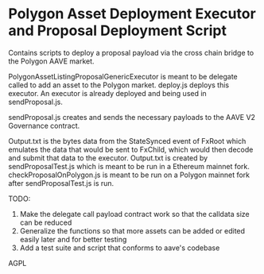 # Polygon Asset Deployment Executor and Proposal Deployment Script

Contains scripts to deploy a proposal payload via the cross chain bridge to the Polygon AAVE market. 

PolygonAssetListingProposalGenericExecutor is meant to be delegate called to add an asset to the Polygon market. deploy.js deploys this executor. An executor is already deployed and being used in sendProposal.js.

sendProposal.js creates and sends the necessary payloads to the AAVE V2 Governance contract.

Output.txt is the bytes data from the StateSynced event of FxRoot which emulates the data that would be sent to FxChild, which would then decode and submit that data to the executor. Output.txt is created by sendProposalTest.js which is meant to be run in a Ethereum mainnet fork. checkProposalOnPolygon.js is meant to be run on a Polygon mainnet fork after sendProposalTest.js is run.


TODO:
1. Make the delegate call payload contract work so that the calldata size can be reduced
2. Generalize the functions so that more assets can be added or edited easily later and for better testing
3. Add a test suite and script that conforms to aave's codebase

AGPL
